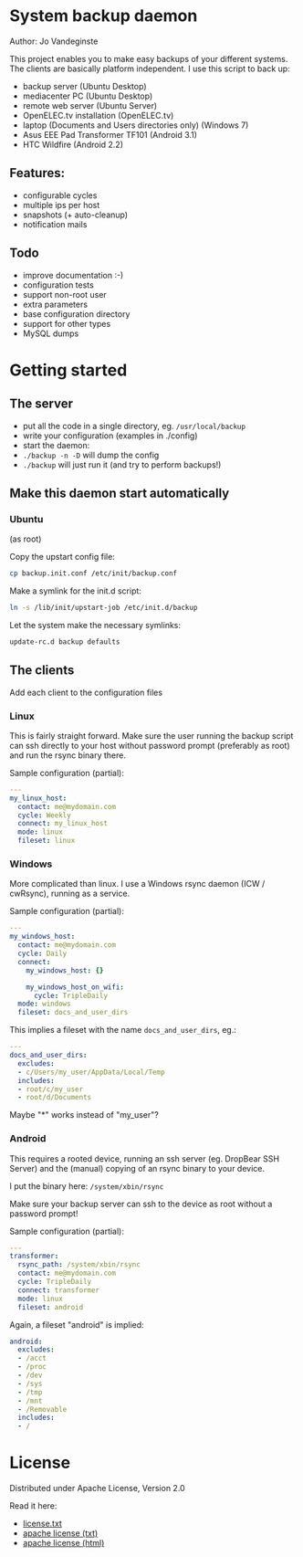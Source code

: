 # System backup daemon
Author: Jo Vandeginste

This project enables you to make easy backups of your different systems.
The clients are basically platform independent. I use this script to back up:
* backup server (Ubuntu Desktop)
* mediacenter PC (Ubuntu Desktop)
* remote web server (Ubuntu Server)
* OpenELEC.tv installation (OpenELEC.tv)
* laptop (Documents and Users directories only) (Windows 7)
* Asus EEE Pad Transformer TF101 (Android 3.1)
* HTC Wildfire (Android 2.2)

## Features:
* configurable cycles
* multiple ips per host
* snapshots (+ auto-cleanup)
* notification mails

## Todo
* improve documentation :-)
* configuration tests
* support non-root user
* extra parameters
 * base configuration directory
* support for other types
 * MySQL dumps

# Getting started
## The server

* put all the code in a single directory, eg. ```/usr/local/backup```
* write your configuration (examples in ./config)
* start the daemon:
 * ```./backup -n -D``` will dump the config
 * ```./backup``` will just run it (and try to perform backups!)

## Make this daemon start automatically

### Ubuntu

(as root)

Copy the upstart config file:
```bash
cp backup.init.conf /etc/init/backup.conf
```

Make a symlink for the init.d script:
```bash
ln -s /lib/init/upstart-job /etc/init.d/backup
```

Let the system make the necessary symlinks:
```bash
update-rc.d backup defaults
```

## The clients

Add each client to the configuration files

### Linux
This is fairly straight forward. Make sure the user running the backup script can ssh directly to your
host without password prompt (preferably as root) and run the rsync binary there.

Sample configuration (partial):
```yaml
---
my_linux_host:
  contact: me@mydomain.com
  cycle: Weekly
  connect: my_linux_host
  mode: linux
  fileset: linux
```

### Windows
More complicated than linux. I use a Windows rsync daemon (ICW / cwRsync), running as a service.

Sample configuration (partial):
```yaml
---
my_windows_host:
  contact: me@mydomain.com
  cycle: Daily
  connect:
    my_windows_host: {}

    my_windows_host_on_wifi:
      cycle: TripleDaily
  mode: windows
  fileset: docs_and_user_dirs
```

This implies a fileset with the name ```docs_and_user_dirs```, eg.:

```yaml
---
docs_and_user_dirs:
  excludes:
  - c/Users/my_user/AppData/Local/Temp
  includes:
  - root/c/my_user
  - root/d/Documents
```

Maybe "*" works instead of "my_user"?

### Android
This requires a rooted device, running an ssh server (eg. DropBear SSH Server) and the (manual) copying of an rsync binary to your device.

I put the binary here: ```/system/xbin/rsync```

Make sure your backup server can ssh to the device as root without a password prompt!

Sample configuration (partial):
```yaml
---
transformer:
  rsync_path: /system/xbin/rsync
  contact: me@mydomain.com
  cycle: TripleDaily
  connect: transformer
  mode: linux
  fileset: android
```

Again, a fileset "android" is implied:
```yaml
android:
  excludes:
  - /acct
  - /proc
  - /dev
  - /sys
  - /tmp
  - /mnt
  - /Removable
  includes:
  - /
```

# License
Distributed under Apache License, Version 2.0

Read it here:
* [license.txt](license.txt)
* [apache license (txt)](http://www.apache.org/licenses/LICENSE-2.0.txt)
* [apache license (html)](http://www.apache.org/licenses/LICENSE-2.0.html)

